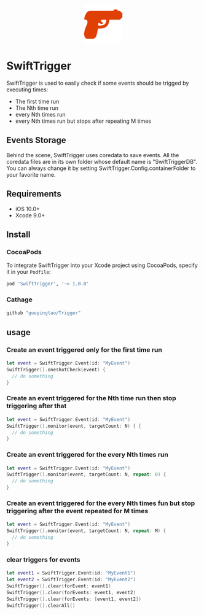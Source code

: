 <p align="center">
  <img src="logo.png" height="100" max-width="90%" alt="Swift Trigger" />
</p>

# SwiftTrigger

SwiftTrigger is used to easily check if some events should be trigged by executing times:
- The first time run
- The Nth time run
- every Nth times run
- every Nth times run but stops after repeating M times

## Events Storage
Behind the scene, SwiftTrigger uses coredata to save events. All the coredata files are in its own folder whose default name is "SwiftTriggerDB". You can always change it by setting SwiftTrigger.Config.containerFolder to your favorite name.

## Requirements

* iOS 10.0+
* Xcode 9.0+

## Install

### CocoaPods

To integrate SwiftTrigger into your Xcode project using CocoaPods, specify it in your `Podfile`:

```ruby
pod 'SwiftTrigger', '~> 1.0.0'
```

### Cathage

```ruby
github "guoyingtao/Trigger"
```

## usage

### Create an event triggered only for the first time run
```swift
let event = SwiftTrigger.Event(id: "MyEvent")
SwiftTrigger().oneshotCheck(event) {
  // do something
}
```

### Create an event triggered for the Nth time run then stop triggering after that
```swift
let event = SwiftTrigger.Event(id: "MyEvent")
SwiftTrigger().monitor(event, targetCount: N) { {
  // do something
}
```

### Create an event triggered for the every Nth times run
```swift
let event = SwiftTrigger.Event(id: "MyEvent")
SwiftTrigger().monitor(event, targetCount: N, repeat: 0) {
  // do something
}
```

### Create an event triggered for the every Nth times fun but stop triggering after the event repeated for M times
```swift
let event = SwiftTrigger.Event(id: "MyEvent")
SwiftTrigger().monitor(event, targetCount: N, repeat: M) {
  // do something
}
```

### clear triggers for events
```swift
let event1 = SwiftTrigger.Event(id: "MyEvent1")
let event2 = SwiftTrigger.Event(id: "MyEvent2")
SwiftTrigger().clear(forEvent: event1)
SwiftTrigger().clear(forEvents: event1, event2)
SwiftTrigger().clear(forEvents: [event1, event2])
SwiftTrigger().clearAll()
```


